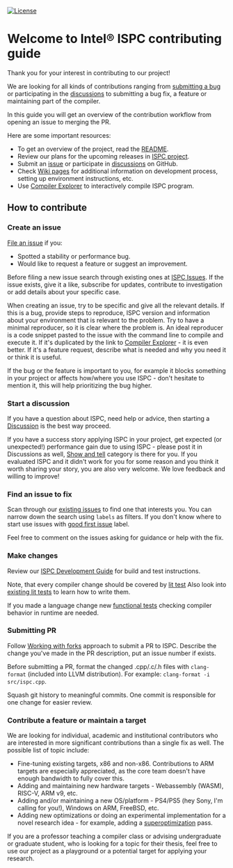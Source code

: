 [![License](https://img.shields.io/github/license/ispc/ispc)](https://github.com/ispc/ispc)

Welcome to Intel® ISPC contributing guide
=========================================

Thank you for your interest in contributing to our project!

We are looking for all kinds of contributions ranging from [submitting a bug](https://github.com/ispc/ispc/issues) or
participating in the [discussions](https://github.com/ispc/ispc/discussions) to submitting a bug fix, a feature or
maintaining part of the compiler.

In this guide you will get an overview of the contribution workflow from opening an issue to merging the PR.

Here are some important resources:
- To get an overview of the project, read the [README](README.md).
- Review our plans for the upcoming releases in [ISPC project](https://github.com/orgs/ispc/projects/1).
- Submit an [issue](https://github.com/ispc/ispc/issues) or participate in
  [discussions](https://github.com/ispc/ispc/discussions) on GitHub.
- Check [Wiki pages](https://github.com/ispc/ispc/wiki) for additional information on development process, setting up
  environment instructions, etc.
- Use [Compiler Explorer](https://godbolt.org/) to interactively compile ISPC program.

How to contribute
-----------------
### Create an issue

[File an issue](https://github.com/ispc/ispc/issues/new) if you:
- Spotted a stability or performance bug.
- Would like to request a feature or suggest an improvement.

Before filing a new issue search through existing ones at [ISPC Issues](https://github.com/ispc/ispc/issues). If the
issue exists, give it a like, subscribe for updates, contribute to investigation or add details about your specific
case.

When creating an issue, try to be specific and give all the relevant details. If this is a bug, provide steps to
reproduce, ISPC version and information about your environment that is relevant to the problem. Try to have a minimal
reproducer, so it is clear where the problem is. An ideal reproducer is a code snippet pasted to the issue with the
command line to compile and execute it. If it's duplicated by the link to [Compiler Explorer](https://godbolt.org/) - it
is even better. If it's a feature request, describe what is needed and why you need it or think it is useful.

If the bug or the feature is important to you, for example it blocks something in your project or affects how/where you
use ISPC - don't hesitate to mention it, this will help prioritizing the bug higher.

### Start a discussion

If you have a question about ISPC, need help or advice, then starting a
[Discussion](https://github.com/ispc/ispc/discussions) is the best way proceed.

If you have a success story applying ISPC in your project, get expected (or unexpected!) performance gain due to using
ISPC - please post it in Discussions as well, [Show and tell](https://github.com/ispc/ispc/discussions/categories/show-and-tell)
category is there for you. If you evaluated ISPC and it didn't work for you for some reason and you think it worth
sharing your story, you are also very welcome. We love feedback and willing to improve!

### Find an issue to fix

Scan through our [existing issues](https://github.com/ispc/ispc/issues) to find one that interests you. You can narrow
down the search using `labels` as filters. If you don't know where to start use issues with
[good first issue](https://github.com/ispc/ispc/issues?q=is%3Aissue+is%3Aopen+label%3A%22good+first+issue%22) label.

Feel free to comment on the issues asking for guidance or help with the fix.

### Make changes

Review our [ISPC Development Guide](https://github.com/ispc/ispc/wiki/ISPC-Development-Guide) for build and test instructions.

Note, that every compiler change should be covered by [lit test](https://github.com/ispc/ispc/wiki/ISPC-Development-Guide#ISPC_lit_tests)
Also look into [existing lit tests](https://github.com/ispc/ispc/tree/main/tests/lit-tests) to learn how to write them.

If you made a language change new [functional tests](https://github.com/ispc/ispc/tree/main/tests) checking compiler
behavior in runtime are needed.

### Submitting PR

Follow [Working with forks](https://docs.github.com/en/pull-requests/collaborating-with-pull-requests/working-with-forks)
approach to submit a PR to ISPC.  Describe the change you've made in the PR description, put an issue number if exists.

Before submitting a PR, format the changed .cpp/.c/.h files with `clang-format` (included into LLVM distribution). For
example: `clang-format -i src/ispc.cpp`.

Squash git history to meaningful commits. One commit is responsible for one change for easier review.


### Contribute a feature or maintain a target

We are looking for individual, academic and institutional contributors who are interested in more significant
contributions than a single fix as well. The possible list of topic include:
- Fine-tuning existing targets, x86 and non-x86. Contributions to ARM targets are especially appreciated, as the core
  team doesn't have enough bandwidth to fully cover this.
- Adding and maintaining new hardware targets - Webassembly (WASM), RISC-V, ARM v9, etc.
- Adding and/or maintaining a new OS/platform - PS4/PS5 (hey Sony, I'm calling for you!), Windows on ARM, FreeBSD, etc.
- Adding new optimizations or doing an experimental implementation for a novel research idea - for example, adding a
  [superoptimization](https://en.wikipedia.org/wiki/Superoptimization) pass.

If you are a professor teaching a compiler class or advising undergraduate or graduate student, who is looking for a
topic for their thesis, feel free to use our project as a playground or a potential target for applying your research.

